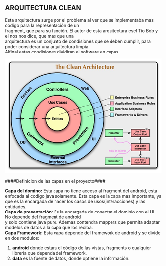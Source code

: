 ## ARQUITECTURA CLEAN ##

Esta arquitectura surge por el problema al ver que se implementaba mas codigo para la representación de un  
fragment, que para su función. El autor de esta arquitectura esel Tio Bob y el nos nos dice, que mas que una  
arquitectura es un conjunto de condisiones que se deben cumplir, para poder considerar una arquitectura limpia.  
Alfinal estas condisiones dividiran el software en capas.  

![](clean-architecture-diagram.jpg "Arquitectura CLEAN")

####Definicion de las capas en el proyecto####

**Capa del domino:** Esta capa no tiene acceso al fragment del android, esta enfocada al codigo java solamente.
Esta capa es la capa mas importante, ya que es la encargada de hacer los casos de usos(interacciones) y las  
entidades.  
**Capa de presentación:** Es la encargada de conectar el dominio con el UI. No depende del fragment de android  
y solo contiene java puro. Ademas contendra mappers que permita adaptar modelos de datos a la capa que los reciba.  
**Capa Framework:** Esta capa depende del framework de android y se divide en dos modulos:  
1. **android** donde estara el código de las vistas, fragments o cualquier librería que dependa del framework.  
2. **data** es la fuente de datos, donde optiene la información.  




